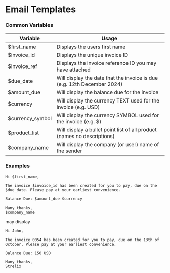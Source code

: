# Email Templates

### Common Variables

| Variable         | Usage                                                                   |
|------------------|-------------------------------------------------------------------------|
| $first_name      | Displays the users first name                                           |
| $invoice_id      | Displays the unique invoice ID                                          |
| $invoice_ref     | Displays the invoice reference ID you may have attached                 |
| $due_date        | Will display the date that the invoice is due (e.g. 12th December 2024) |
| $amount_due      | Will display the balance due for the invoice                            |
| $currency        | Will display the currency TEXT used for the invoice (e.g. USD)          |
| $currency_symbol | Will display the currency SYMBOL used for the invoice (e.g. $)          |
| $product_list    | Will display a bullet point list of all product (names no descriptions) |
| $company_name    | Will display the company (or user) name of the sender                   |

### Examples

```
Hi $first_name,

The invoice $invoice_id has been created for you to pay, due on the $due_date. Please pay at your earliest convenience.

Balance Due: $amount_due $currency

Many thanks,
$company_name
```

may display

```
Hi John,

The invoice 0054 has been created for you to pay, due on the 13th of October. Please pay at your earliest convenience.

Balance Due: 150 USD

Many thanks,
Strelix
```
